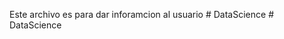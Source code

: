 Este archivo es para dar inforamcion al usuario
#   D a t a S c i e n c e 
 
 #   D a t a S c i e n c e  
 
